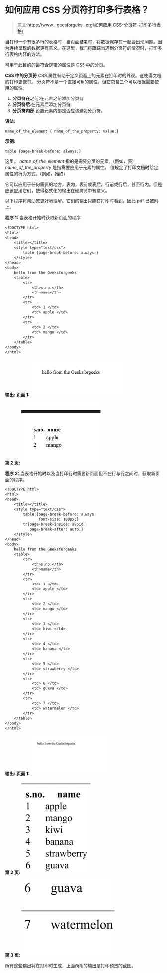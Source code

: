 # 如何应用 CSS 分页符打印多行表格？

> 原文:[https://www . geesforgeks . org/如何应用 CSS-分页符-打印多行表格/](https://www.geeksforgeeks.org/how-to-apply-css-page-break-to-print-a-table-with-lots-of-rows/)

当打印一个有很多行的表格时，当页面结束时，将数据保存在一起会出现问题。因为连续呈现的数据更有意义。在这里，我们将跟踪当遇到分页符的情况时，打印多行表格内容的方法。

可用于此目的的最符合逻辑的属性是 CSS 中的[分页](https://www.geeksforgeeks.org/css-page-break-before-property/)。

**CSS 中的分页符**
CSS 属性有助于定义页面上的元素在打印时的外观。这使得文档的打印更像书。
分页符不是一个直接可用的属性，但它包含三个可以根据需要使用的属性:

1.  **分页符在**之前:在元素之前添加分页符
2.  **分页符后**:在元素后添加分页符
3.  **分页符内部**:设置元素内部是否应该避免分页符。

**语法:**

```
name_of_the_element { name_of_the_property: value;}
```

**示例:**

```
table {page-break-before: always;}
```

这里， *name_of_the_element* 指的是需要分页的元素。(例如，表)
*name_of_the_property* 是指需要应用于元素的属性。
值规定了打印文档时给定属性的行为方式。(例如，始终)

它可以应用于任何需要的地方，表内，表前或表后，行前或行后，甚至行内。但是应该应用它们，使得格式化的输出在硬拷贝中有意义。

以下程序将帮助您更好地理解。它们的输出只能在打印时看到，因此 pdf 已被附上。

**程序 1:** 当表格开始时获取新页面的程序

```
<!DOCTYPE html>
<html>
<head>
    <title></title>
    <style type="text/css">
        table {page-break-before: always;}
    </style>
</head>
<body>
    hello from the Geeksforgeeks
    <table>
        <tr>
            <th>s.no.</th>
            <th>name</th>
        </tr>
        <tr>
            <td> 1 </td>
            <td> apple </td>
        </tr>
        <tr>
            <td> 2 </td>
            <td> mango </td>
        </tr>
    </table>
</body>
</html>
```

**输出:**
**页面 1:**
![](img/31b293102679af25c442e38dd755471d.png)

**第 2 页:**
![](img/fb4c069039377cfd93d6ab917def795d.png)

**程序 2:** 当表格开始时以及当打印行时需要新页面但不在行与行之间时，获取新页面的程序。

```
<!DOCTYPE html>
<html>
<head>
    <title></title>
    <style type="text/css">
        table {page-break-before: always; 
               font-size: 100px;}
        tr{page-break-inside: avoid; 
           page-break-after: auto;}
    </style>
</head>
<body>
    hello from the Geeksforgeeks
    <table>
        <tr>
            <th>s.no.</th>
            <th>name</th>
        </tr>
        <tr>
            <td> 1 </td>
            <td> apple </td>
        </tr>
        <tr>
            <td> 2 </td>
            <td> mango </td>
        </tr>
        <tr>
            <td> 3 </td>
            <td> kiwi </td>
        </tr>
        <tr>
            <td> 4 </td>
            <td> banana </td>
        </tr>  
        <tr>
            <td> 5 </td>
            <td> strawberry </td>
        </tr> 
        <tr>
            <td> 6 </td>
            <td> guava </td>
        </tr> 
        <tr>
            <td> 7 </td>
            <td> watermelon </td>
        </tr>    
    </table>
</body>
</html>
```

**输出:**
**页面 1:**
![](img/ec37f08476f26b5a7855464cf154ce5e.png)

**第 2 页:**
![](img/44ada19949e8becec030ac7f3185adde.png)

**第 3 页:**
![](img/5ce13e129e10619ab584d215ebf4fbd6.png)

所有这些输出将在打印时生成，上面所附的输出是打印预览的截图。
